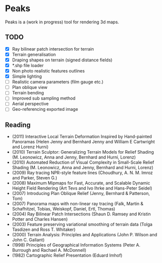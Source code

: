 # Peaks

Peaks is a (work in progress) tool for rendering 3d maps.

## TODO

- [x] Ray bilinear patch intersection for terrain
- [x] Terrain generalisation
- [x] Draping shapes on terrain (signed distance fields)
- [x] *.shp file loader
- [x] Non photo realistic features outlines
- [x] Simple lighting
- [ ] Realistic camera parameters (film gauge etc.)
- [ ] Plan oblique view
- [ ] Terrain bending
- [ ] Improved sub sampling method
- [ ] Aerial perspective
- [ ] Geo-referencing exported image

## Reading

* (2011) Interactive Local Terrain Deformation Inspired by Hand-painted
  Panoramas (Helen Jenny and Bernhard Jenny and William E Cartwright and
  Lorenz Hurni)
* (2010) Terrain Sculptor: Generalizing Terrain Models for Relief Shading
  (M. Leonowicz, Anna and Jenny, Bernhard and Hurni, Lorenz)
* (2010) Automated Reduction of Visual Complexity in Small-Scale Relief Shading
  (M. Leonowicz, Anna and Jenny, Bernhard and Hurni, Lorenz)
* (2009) Ray tracing NPR-style feature lines (Choudhury, A. N. M. Imroz and
  Parker, Steven G.)
* (2008) Maximum Mipmaps for Fast, Accurate, and Scalable Dynamic Height Field
  Rendering (Art Tevs and Ivo Ihrke and Hans-Peter Seidel)
* (2007) Introducing Plan Oblique Relief (Jenny, Bernhard & Patterson, Tom)
* (2007) Panorama maps with non-linear ray tracing (Falk, Martin & Schafhitzel,
  Tobias, Weiskopf, Daniel, Ertl, Thomas)
* (2004) Ray Bilinear Patch Intersections (Shaun D. Ramsey and Kristin Potter
  and Charles Hansen)
* (2003) Feature preserving variational smoothing of terrain data (Tolga
  Tasdizen and Ross T. Whitaker)
* (2000) Terrain Analysis: Principles and Applications (John P. Wilson and
  John C. Gallant)
* (1998) Principles of Geographical Information Systems (Peter A. Burrough and
  Rachael A. McDonnell)
* (1982) Cartographic Relief Presentation (Eduard Imhof)
